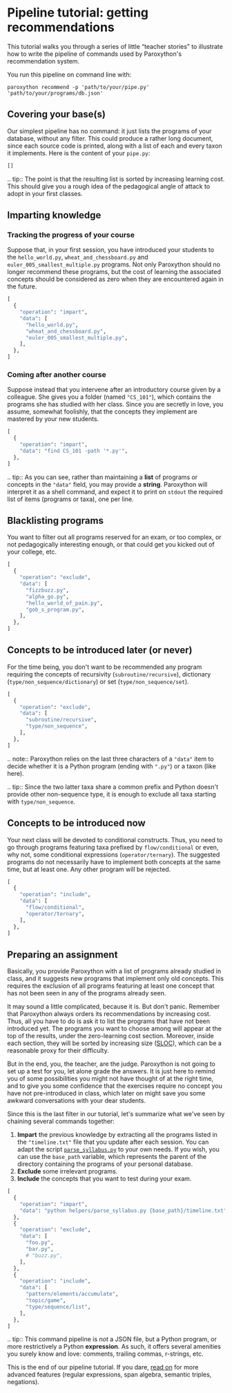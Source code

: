 # Pipeline tutorial: getting recommendations

This tutorial walks you through a series of little “teacher stories” to illustrate how to write the pipeline of commands used by Paroxython's recommendation system.

You run this pipeline on command line with:

```
paroxython recommend -p 'path/to/your/pipe.py' 'path/to/your/programs/db.json'
```

## Covering your base(s)

Our simplest pipeline has no command: it just lists the programs of your database, without any filter. This could produce a rather long document, since each source code is printed, along with a list of each and every taxon it implements. Here is the content of your `pipe.py`:

```python
[]
```

.. tip::
    The point is that the resulting list is sorted by increasing learning cost. This should give you a rough idea of the pedagogical angle of attack to adopt in your first classes.

## Imparting knowledge

### Tracking the progress of your course

Suppose that, in your first session, you have introduced your students to the `hello_world.py`, `wheat_and_chessboard.py` and `euler_005_smallest_multiple.py` programs. Not only Paroxython should no longer recommend these programs, but the cost of learning the associated concepts should be considered as zero when they are encountered again in the future.

```python
[
  {
    "operation": "impart",
    "data": [
      "hello_world.py",
      "wheat_and_chessboard.py",
      "euler_005_smallest_multiple.py",
    ],
  },
]
```

### Coming after another course

Suppose instead that you intervene after an introductory course given by a colleague. She gives you a folder (named `"CS_101"`), which contains the programs she has studied with her class. Since you are secretly in love, you assume, somewhat foolishly, that the concepts they implement are mastered by your new students.

```python
[
  {
    "operation": "impart",
    "data": "find CS_101 -path '*.py'",
  },
]
```

.. tip::
    As you can see, rather than maintaining a **list** of programs or concepts in the `"data"` field, you may provide a **string**. Paroxython will interpret it as a shell command, and expect it to print on `stdout` the required list of items (programs or taxa), one per line.

## Blacklisting programs

You want to filter out all programs reserved for an exam, or too complex, or not pedagogically interesting enough, or that could get you kicked out of your college, etc.

```python
[
  {
    "operation": "exclude",
    "data": [
      "fizzbuzz.py",
      "alpha_go.py",
      "hello_world_of_pain.py",
      "gob_s_program.py",
    ],
  },
]
```

## Concepts to be introduced later (or never)

For the time being, you don't want to be recommended any program requiring the concepts of recursivity (`subroutine/recursive`), dictionary (`type/non_sequence/dictionary`) or set (`type/non_sequence/set`).

```python
[
  {
    "operation": "exclude",
    "data": [
      "subroutine/recursive",
      "type/non_sequence",
    ],
  },
]
```

.. note::
    Paroxython relies on the last three characters of a `"data"` item to decide whether it is a
    Python program (ending with `".py"`) or a taxon (like here).

.. tip::
    Since the two latter taxa share a common prefix and Python doesn't provide other non-sequence
    type, it is enough to exclude all taxa starting with `type/non_sequence`.

## Concepts to be introduced now

Your next class will be devoted to conditional constructs. Thus, you need to go through programs featuring taxa prefixed by `flow/conditional` or even, why not, some conditional expressions (`operator/ternary`). The suggested programs do not necessarily have to implement both concepts at the same time, but at least one. Any other program will be rejected.

```python
[
  {
    "operation": "include",
    "data": [
      "flow/conditional",
      "operator/ternary",
    ],
  },
]
```

## Preparing an assignment

Basically, you provide Paroxython with a list of programs already studied in class, and it suggests new programs that implement only old concepts. This requires the exclusion of all programs featuring at least one concept that has not been seen in any of the programs already seen.

It may sound a little complicated, because it is. But don't panic. Remember that Paroxython always orders its recommendations by increasing cost. Thus, all you have to do is ask it to list the programs that have not been introduced yet. The programs you want to choose among will appear at the top of the results, under the zero-learning cost section. Moreover, inside each section, they will be sorted by increasing size ([SLOC](https://en.wikipedia.org/wiki/Source_lines_of_code)), which can be a reasonable proxy for their difficulty.

But in the end, you, the teacher, are the judge. Paroxython is not going to set up a test for you, let alone grade the answers. It is just here to remind you of some possibilities you might not have thought of at the right time, and to give you some confidence that the exercises require no concept you have not pre-introduced in class, which later on might save you some awkward conversations with your dear students.

Since this is the last filter in our tutorial, let's summarize what we've seen by chaining several commands together:

1. **Impart** the previous knowledge by extracting all the programs listed in the `"timeline.txt"` file that you update after each session. You can adapt the script [`parse_syllabus.py`](https://repo/helpers/parse_syllabus.py) to your own needs. If you wish, you can use the `base_path` variable, which represents the parent of the directory containing the programs of your personal database.
2. **Exclude** some irrelevant programs.
3. **Include** the concepts that you want to test during your exam.

```python
[
  {
    "operation": "impart",
    "data": "python helpers/parse_syllabus.py {base_path}/timeline.txt",
  },
  {
    "operation": "exclude",
    "data": [
      "foo.py",
      "bar.py",
      # "buzz.py",
    ],
  },
  {
    "operation": "include",
    "data": [
      "pattern/elements/accumulate",
      "topic/game",
      "type/sequence/list",
    ],
  },
]
```

.. tip::
    This command pipeline is _not_ a JSON file, but a Python program, or more restrictively a Python **expression**. As such, it offers several amenities you surely know and love: comments, trailing commas, r-strings, etc.

This is the end of our pipeline tutorial. If you dare, [read on](#deep-in-the-pipeline) for more advanced features (regular expressions, span algebra, semantic triples, negations).
